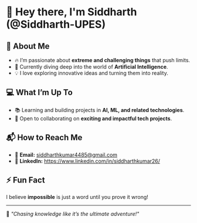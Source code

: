 # 👋 Hey there, I'm Siddharth (@Siddharth-UPES)

## 🚀 About Me
- 🔥 I’m passionate about **extreme and challenging things** that push limits.  
- 🤖 Currently diving deep into the world of **Artificial Intelligence**.  
- 💡 I love exploring innovative ideas and turning them into reality.  

## 💻 What I’m Up To
- 📚 Learning and building projects in **AI, ML, and related technologies**.  
- 🤝 Open to collaborating on **exciting and impactful tech projects**.  

## 📬 How to Reach Me
- 📧 **Email:** siddharthkumar4485@gmail.com  
- 💼 **LinkedIn:** https://www.linkedin.com/in/siddharthkumar26/

## ⚡ Fun Fact
I believe **impossible** is just a word until you prove it wrong!  

---
🌟 *"Chasing knowledge like it’s the ultimate adventure!"*


<!---
Siddharth-UPES/Siddharth-UPES is a ✨ special ✨ repository because its `README.md` (this file) appears on your GitHub profile.
You can click the Preview link to take a look at your changes.
--->
